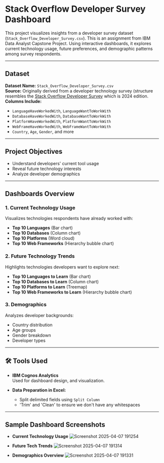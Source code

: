 # Stack Overflow Developer Survey Dashboard

This project visualizes insights from a developer survey dataset (`Stack_Overflow_Developer_Survey.csv`). This is an assignment from IBM Data Analyst Capstone Project. Using interactive dashboards, it explores current technology usage, future preferences, and demographic patterns among survey respondents.

---

## Dataset

**Dataset Name:** `Stack_Overflow_Developer_Survey.csv`  
**Source:** Originally derived from a developer technology survey (structure resembles the [Stack Overflow Developer Survey](https://survey.stackoverflow.co/) which is 2024 edition. 
**Columns Include:**
- `LanguageHaveWorkedWith`, `LanguageWantToWorkWith`
- `DatabaseHaveWorkedWith`, `DatabaseWantToWorkWith`
- `PlatformHaveWorkedWith`, `PlatformWantToWorkWith`
- `WebFrameHaveWorkedWith`, `WebFrameWantToWorkWith`
- `Country`, `Age`, `Gender`, and more

---

## Project Objectives

- Understand developers' current tool usage
- Reveal future technology interests
- Analyze developer demographics

---

## Dashboards Overview

### 1. Current Technology Usage
Visualizes technologies respondents have already worked with:
- **Top 10 Languages** (Bar chart)
- **Top 10 Databases** (Column chart)
- **Top 10 Platforms** (Word cloud)
- **Top 10 Web Frameworks** (Hierarchy bubble chart)

### 2. Future Technology Trends
Highlights technologies developers want to explore next:
- **Top 10 Languages to Learn** (Bar chart)
- **Top 10 Databases to Learn** (Column chart)
- **Top 10 Platforms to Learn** (Treemap)
- **Top 10 Web Frameworks to Learn** (Hierarchy bubble chart)

### 3. Demographics
Analyzes developer backgrounds:
- Country distribution
- Age groups
- Gender breakdown
- Developer types

---

## 🛠️ Tools Used

- **IBM Cognos Analytics**  
  Used for dashboard design, and visualization.
  
- **Data Preparation in Excel:**
  - Split delimited fields using `Split Column`
  - 'Trim' and 'Clean' to ensure we don't have any whitespaces

---

## Sample Dashboard Screenshots
- **Current Technology Usage**
![Screenshot 2025-04-07 191254](https://github.com/user-attachments/assets/ca7cd8af-0e9b-42bf-9e6d-dcc957c04685)


- **Future Tech Trends**
![Screenshot 2025-04-07 191314](https://github.com/user-attachments/assets/616efaac-0dfd-4c9f-8b8f-72d0bc58b016)


- **Demographics Overview**
![Screenshot 2025-04-07 191331](https://github.com/user-attachments/assets/22d98877-7981-477f-aee7-61e94d231844)





